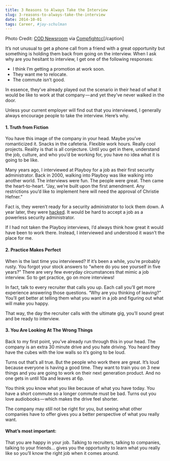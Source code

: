 ```yaml
---
title: 3 Reasons to Always Take the Interview
slug: 3-reasons-to-always-take-the-interview
date: 2014-10-01
tags: Career, #jay-schulman
---
```


Photo Credit: [COD Newsroom](https://www.flickr.com/photos/41431665@N07/12438785593/) via [Compfight](http://compfight.com)[cc](https://creativecommons.org/licenses/by/2.0/)[/caption]

It’s not unusual to get a phone call from a friend with a great opportunity but something is holding them back from going on the interview. When I ask why are you hesitant to interview, I get one of the following responses:

- I think I’m getting a promotion at work soon.
- They want me to relocate.
- The commute isn’t good.

In essence, they’ve already played out the scenario in their head of what it would be like to work at that company — and yet they’ve never walked in the door.

Unless your current employer will find out that you interviewed, I generally always encourage people to take the interview. Here’s why.

#### 1. Truth from Fiction

You have this image of the company in your head. Maybe you’ve romanticized it. Snacks in the cafeteria. Flexible work hours. Really cool projects. Reality is that is all conjecture. Until you get in there, understand the job, culture, and who you’d be working for, you have no idea what it is going to be like.

Many years ago, I interviewed at Playboy for a job as their first security administrator. Back in 2000, walking into Playboy was like walking into another world. The interviews were fun. The people were great. Then came the heart-to-heart. “Jay, we’re built upon the first amendment. Any restrictions you’d like to implement here will need the approval of Christie Hefner.”

Fact is, they weren’t ready for a security administrator to lock them down. A year later, they were [hacked](http://www.computerweekly.com/news/2240043258/Customer-information-exposed-by-Playboy-hacker). It would be hard to accept a job as a powerless security administrator.

If I had not taken the Playboy interviews, I’d always think how great it would have been to work there. Instead, I interviewed and understood it wasn’t the place for me.

#### 2. Practice Makes Perfect

When is the last time you interviewed? If it’s been a while, you’re probably rusty. You forgot your stock answers to “where do you see yourself in five years?” There are very few everyday circumstances that mimic a job interview. So to get practice, go on more interviews!

In fact, talk to every recruiter that calls you up. Each call you’ll get more experience answering those questions. “Why are you thinking of leaving?” You’ll get better at telling them what you want in a job and figuring out what will make you happy.

That way, the day the recruiter calls with the ultimate gig, you’ll sound great and be ready to interview.

#### 3. You Are Looking At The Wrong Things

Back to my first point, you’ve already run through this in your head. The company is an extra 30 minute drive and you hate driving. You heard they have the cubes with the low walls so it’s going to be loud.

Turns out that’s all true. But the people who work there are great. It’s loud because everyone is having a good time. They want to train you on 3 new things and you are going to work on their next generation product. And no one gets in until 10a and leaves at 6p.

You think you know what you like because of what you have today. You have a short commute so a longer commute must be bad. Turns out you love audiobooks — which makes the drive feel shorter.

The company may still not be right for you, but seeing what other companies have to offer gives you a better perspective of what you really want.

#### What’s most important:

That you are happy in your job. Talking to recruiters, talking to companies, talking to your friends… gives you the opportunity to learn what you really like so you’ll know the right job when it comes around.

